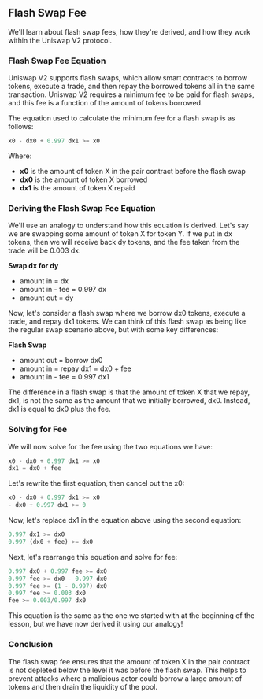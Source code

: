 ## Flash Swap Fee

We'll learn about flash swap fees, how they're derived, and how they work within the Uniswap V2 protocol.

### Flash Swap Fee Equation

Uniswap V2 supports flash swaps, which allow smart contracts to borrow tokens, execute a trade, and then repay the borrowed tokens all in the same transaction. Uniswap V2 requires a minimum fee to be paid for flash swaps, and this fee is a function of the amount of tokens borrowed.

The equation used to calculate the minimum fee for a flash swap is as follows:

```javascript
x0 - dx0 + 0.997 dx1 >= x0
```

Where:

* **x0** is the amount of token X in the pair contract before the flash swap
* **dx0** is the amount of token X borrowed
* **dx1** is the amount of token X repaid

### Deriving the Flash Swap Fee Equation

We'll use an analogy to understand how this equation is derived. Let's say we are swapping some amount of token X for token Y.  If we put in dx tokens, then we will receive back dy tokens, and the fee taken from the trade will be 0.003 dx:

**Swap dx for dy**
* amount in = dx
* amount in - fee = 0.997 dx
* amount out = dy

Now, let's consider a flash swap where we borrow dx0 tokens, execute a trade, and repay dx1 tokens. We can think of this flash swap as being like the regular swap scenario above, but with some key differences:

**Flash Swap**
* amount out = borrow dx0
* amount in = repay dx1 = dx0 + fee 
* amount in - fee = 0.997 dx1

The difference in a flash swap is that the amount of token X that we repay, dx1, is not the same as the amount that we initially borrowed, dx0. Instead, dx1 is equal to dx0 plus the fee.

### Solving for Fee

We will now solve for the fee using the two equations we have:

```javascript
x0 - dx0 + 0.997 dx1 >= x0
dx1 = dx0 + fee
```

Let's rewrite the first equation, then cancel out the x0:

```javascript
x0 - dx0 + 0.997 dx1 >= x0
- dx0 + 0.997 dx1 >= 0
```

Now, let's replace dx1 in the equation above using the second equation:

```javascript
0.997 dx1 >= dx0
0.997 (dx0 + fee) >= dx0
```

Next, let's rearrange this equation and solve for fee:

```javascript
0.997 dx0 + 0.997 fee >= dx0
0.997 fee >= dx0 - 0.997 dx0
0.997 fee >= (1 - 0.997) dx0
0.997 fee >= 0.003 dx0
fee >= 0.003/0.997 dx0
```

This equation is the same as the one we started with at the beginning of the lesson, but we have now derived it using our analogy!


### Conclusion

The flash swap fee ensures that the amount of token X in the pair contract is not depleted below the level it was before the flash swap.  This helps to prevent attacks where a malicious actor could borrow a large amount of tokens and then drain the liquidity of the pool. 
